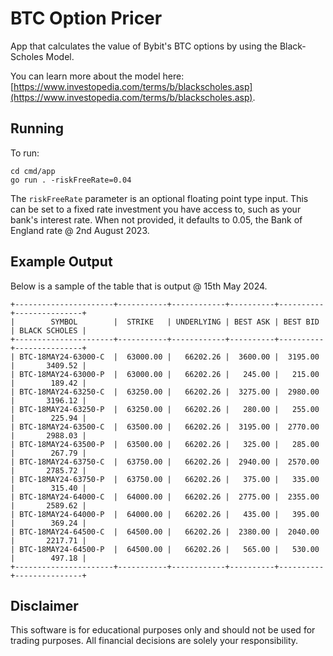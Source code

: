 # BTC Option Pricer

App that calculates the value of Bybit's BTC options by using the Black-Scholes Model.

You can learn more about the model here: [https://www.investopedia.com/terms/b/blackscholes.asp](https://www.investopedia.com/terms/b/blackscholes.asp).

## Running

To run:

```
cd cmd/app
go run . -riskFreeRate=0.04
```

The `riskFreeRate` parameter is an optional floating point type input. This can be set to a fixed rate investment you have access to, such as your bank's interest rate. When not provided, it defaults to 0.05, the Bank of England rate @ 2nd August 2023.

## Example Output

Below is a sample of the table that is output @ 15th May 2024.

```
+----------------------+-----------+------------+----------+----------+---------------+
|        SYMBOL        |  STRIKE   | UNDERLYING | BEST ASK | BEST BID | BLACK SCHOLES |
+----------------------+-----------+------------+----------+----------+---------------+
| BTC-18MAY24-63000-C  |  63000.00 |   66202.26 |  3600.00 |  3195.00 |       3409.52 |
| BTC-18MAY24-63000-P  |  63000.00 |   66202.26 |   245.00 |   215.00 |        189.42 |
| BTC-18MAY24-63250-C  |  63250.00 |   66202.26 |  3275.00 |  2980.00 |       3196.12 |
| BTC-18MAY24-63250-P  |  63250.00 |   66202.26 |   280.00 |   255.00 |        225.94 |
| BTC-18MAY24-63500-C  |  63500.00 |   66202.26 |  3195.00 |  2770.00 |       2988.03 |
| BTC-18MAY24-63500-P  |  63500.00 |   66202.26 |   325.00 |   285.00 |        267.79 |
| BTC-18MAY24-63750-C  |  63750.00 |   66202.26 |  2940.00 |  2570.00 |       2785.72 |
| BTC-18MAY24-63750-P  |  63750.00 |   66202.26 |   375.00 |   335.00 |        315.40 |
| BTC-18MAY24-64000-C  |  64000.00 |   66202.26 |  2775.00 |  2355.00 |       2589.62 |
| BTC-18MAY24-64000-P  |  64000.00 |   66202.26 |   435.00 |   395.00 |        369.24 |
| BTC-18MAY24-64500-C  |  64500.00 |   66202.26 |  2380.00 |  2040.00 |       2217.71 |
| BTC-18MAY24-64500-P  |  64500.00 |   66202.26 |   565.00 |   530.00 |        497.18 |
+----------------------+-----------+------------+----------+----------+---------------+
```

## Disclaimer

This software is for educational purposes only and should not be used for trading purposes. All financial decisions are solely your responsibility.
